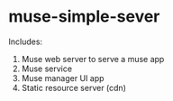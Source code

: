 # muse-simple-sever
Includes:
1. Muse web server to serve a muse app
2. Muse service
3. Muse manager UI app
4. Static resource server (cdn)